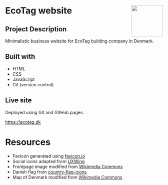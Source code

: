 # EcoTag website<img src="favicon.ico" align = "right" width=auto height=100 alt="" />

## Project Description

Minimalistic business website for EcoTag building company in Denmark.

## Built with

- HTML
- CSS
- JavaScript
- Git (version control)

## Live site

Deployed using Git and GitHub pages.

https://ecotag.dk

# Resources

- Favicon generated using [favicon.io](https://favicon.io/favicon-converter/)
- Social icons adapted from [UXWing](https://uxwing.com/)
- Frontpage image modified from [Wikimedia Commons](https://commons.wikimedia.org/wiki/File:Texture_%28Unsplash%29.jpg)
- Danish flag from [country-flag-icons](https://github.com/catamphetamine/country-flag-icons)
- Map of Denmark modified from [Wikimedia Commons](https://en.wikipedia.org/wiki/File:Map_DK.svg#filehistory)
